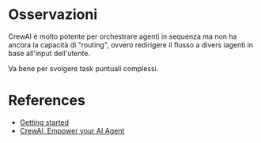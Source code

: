 #  Osservazioni 

CrewAI è molto potente per orchestrare agenti in sequenza ma non ha  ancora la capacità di "routing", ovvero redirigere il flusso a divers iagenti in base all'input dell'utente. 

Va bene per svolgere task puntuali complessi.

# References

* [Getting started](https://docs.crewai.com/how-to/Creating-a-Crew-and-kick-it-off/#step-1-assemble-your-agents)
* [CrewAI, Empower your AI Agent](https://nutdnuy.medium.com/crewai-empower-your-ai-agent-bd34fa8b26c9)